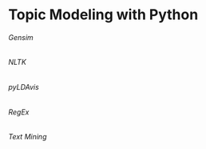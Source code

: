 # Topic Modeling with Python

###### Gensim
###### NLTK
###### pyLDAvis
###### RegEx
###### Text Mining
